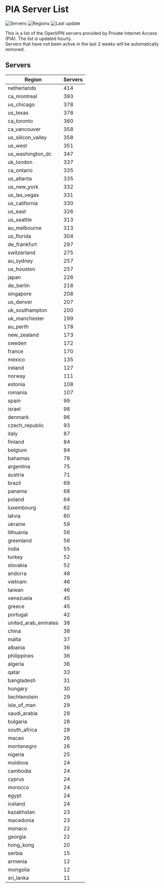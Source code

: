 # PIA Server List

![Servers](https://img.shields.io/badge/servers-12,846-blue)
![Regions](https://img.shields.io/badge/regions-97-blue)
![Last update](https://img.shields.io/badge/last_updated-Tue_Jul_02_09:16:07_UTC_2024-blue)

This is a list of the OpenVPN servers provided by Private Internet Access (PIA). The list is updated hourly. </br>
Servers that have not been active in the last 2 weeks will be automatically removed.

## Servers
| Region               | Servers |
|----------------------|---------|
| netherlands | 414 |
| ca_montreal | 393 |
| us_chicago | 378 |
| us_texas | 378 |
| ca_toronto | 360 |
| ca_vancouver | 358 |
| us_silicon_valley | 358 |
| us_west | 351 |
| us_washington_dc | 347 |
| uk_london | 337 |
| ca_ontario | 335 |
| us_atlanta | 335 |
| us_new_york | 332 |
| us_las_vegas | 331 |
| us_california | 330 |
| us_east | 326 |
| us_seattle | 313 |
| au_melbourne | 313 |
| us_florida | 304 |
| de_frankfurt | 297 |
| switzerland | 275 |
| au_sydney | 257 |
| us_houston | 257 |
| japan | 226 |
| de_berlin | 218 |
| singapore | 208 |
| us_denver | 207 |
| uk_southampton | 200 |
| uk_manchester | 199 |
| au_perth | 178 |
| new_zealand | 173 |
| sweden | 172 |
| france | 170 |
| mexico | 135 |
| ireland | 127 |
| norway | 111 |
| estonia | 108 |
| romania | 107 |
| spain | 99 |
| israel | 98 |
| denmark | 96 |
| czech_republic | 93 |
| italy | 87 |
| finland | 84 |
| belgium | 84 |
| bahamas | 78 |
| argentina | 75 |
| austria | 71 |
| brazil | 69 |
| panama | 68 |
| poland | 64 |
| luxembourg | 62 |
| latvia | 60 |
| ukraine | 59 |
| lithuania | 56 |
| greenland | 56 |
| india | 55 |
| turkey | 52 |
| slovakia | 52 |
| andorra | 48 |
| vietnam | 46 |
| taiwan | 46 |
| venezuela | 45 |
| greece | 45 |
| portugal | 42 |
| united_arab_emirates | 38 |
| china | 38 |
| malta | 37 |
| albania | 36 |
| philippines | 36 |
| algeria | 36 |
| qatar | 33 |
| bangladesh | 31 |
| hungary | 30 |
| liechtenstein | 29 |
| isle_of_man | 29 |
| saudi_arabia | 28 |
| bulgaria | 28 |
| south_africa | 28 |
| macao | 26 |
| montenegro | 26 |
| nigeria | 25 |
| moldova | 24 |
| cambodia | 24 |
| cyprus | 24 |
| morocco | 24 |
| egypt | 24 |
| iceland | 24 |
| kazakhstan | 23 |
| macedonia | 23 |
| monaco | 22 |
| georgia | 22 |
| hong_kong | 20 |
| serbia | 15 |
| armenia | 12 |
| mongolia | 12 |
| sri_lanka | 11 |